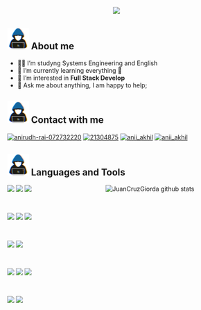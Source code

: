 <p align="center">
  <a href="https://github.com/DenverCoder1/readme-typing-svg"><img src="https://readme-typing-svg.herokuapp.com?font=Time+New+Roman&color=cyan&size=25&center=true&vCenter=true&width=600&height=100&lines=Hi+there+,+I'm+Juan+Cruz+-+a+devoloper+👋;"></a>
</p>

## <picture><img src = "https://github.com/0xAbdulKhalid/0xAbdulKhalid/raw/main/assets/mdImages/about_me.gif" width = 50px></picture> **About me**
- 🧑‍🎓 I’m studyng Systems Engineering and English 
- 🌱 I’m currently learning everything 🤣
- 🔭 I’m interested in __Full Stack Develop__
- 💬 Ask me about anything, I am happy to help;



## <picture><img src = "https://github.com/0xAbdulKhalid/0xAbdulKhalid/raw/main/assets/mdImages/about_me.gif" width = 50px></picture> **Contact with me**
<a href="https://www.linkedin.com/in/juancruzgiorda/" target="blank"><img align="center" src="https://raw.githubusercontent.com/rahuldkjain/github-profile-readme-generator/master/src/images/icons/Social/linked-in-alt.svg" alt="anirudh-rai-072732220" height="30" width="40" /></a>
<a href="https://twitter.com/JCruz94115" target="blank"><img align="center" src="https://raw.githubusercontent.com/rahuldkjain/github-profile-readme-generator/master/src/images/icons/Social/twitter.svg" alt="21304875" height="30" width="40" /></a>
<a href="https://discord.com/channels/@juangiorda" target="blank"><img align="center" src="https://raw.githubusercontent.com/rahuldkjain/github-profile-readme-generator/master/src/images/icons/Social/discord.svg" alt="anii_akhil" height="30" width="40" /></a>
<a href="https://www.instagram.com/juan_giorda/" target="blank"><img align="center" src="https://raw.githubusercontent.com/rahuldkjain/github-profile-readme-generator/master/src/images/icons/Social/instagram.svg" alt="anii_akhil" height="30" width="40" /></a>
</p>



## <picture><img src = "https://github.com/0xAbdulKhalid/0xAbdulKhalid/raw/main/assets/mdImages/about_me.gif" width = 50px></picture> **Languages and Tools** 

<p>
  <a href="https://github.com/JuanCruzGiorda">
    <img width="55%" align="right" alt="JuanCruzGiorda github stats" src="https://github-readme-stats.vercel.app/api?username=JuanCruzGiorda&show_icons=true&hide_border=true" />
  </a>

  <code><img width="7.5%" src="https://cdn.jsdelivr.net/gh/devicons/devicon/icons/c/c-original.svg"/></code>
  <code><img width="7.5%" src="https://cdn.jsdelivr.net/gh/devicons/devicon/icons/python/python-original.svg"/></code>
  <code><img width="7.5%" src="https://cdn.jsdelivr.net/gh/devicons/devicon/icons/kotlin/kotlin-original.svg"/></code>

   <br />
   
  <code><img width="7.5%" src="https://cdn.jsdelivr.net/gh/devicons/devicon/icons/html5/html5-original.svg"/></code>
  <code><img width="7.5%" src="https://cdn.jsdelivr.net/gh/devicons/devicon/icons/css3/css3-original.svg"/></code>
  <code><img width="7.5%" src="https://cdn.jsdelivr.net/gh/devicons/devicon/icons/javascript/javascript-original.svg"/></code>

  <br />
  
  <code><img width="7.5%" src="https://cdn.jsdelivr.net/gh/devicons/devicon/icons/react/react-original.svg"/></code>
  <code><img width="7.5%" src="https://cdn.jsdelivr.net/gh/devicons/devicon/icons/vuejs/vuejs-original.svg"/></code>

  <br />

  <code><img width="7.5%" src="https://cdn.jsdelivr.net/gh/devicons/devicon/icons/nodejs/nodejs-original-wordmark.svg"/></code>
  <code><img width="7.5%" src="https://cdn.jsdelivr.net/gh/devicons/devicon/icons/postgresql/postgresql-plain-wordmark.svg" /></code>
  <code><img width="7.5%" src="https://cdn.jsdelivr.net/gh/devicons/devicon/icons/mysql/mysql-original-wordmark.svg" /></code>

  <br />
  
  <code><img width="7.5%" src="https://cdn.jsdelivr.net/gh/devicons/devicon/icons/git/git-original.svg" /></code>
  <code><img width="7.5%" src="https://cdn.jsdelivr.net/gh/devicons/devicon/icons/bash/bash-original.svg" /></code>
  <br />

</p>

